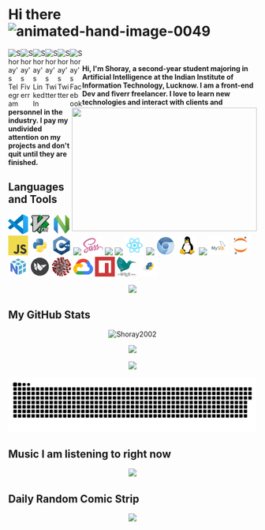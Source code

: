 # Hi there <img src="https://www.animatedimages.org/data/media/81/animated-hand-image-0049.gif" height="35px" border="-5" alt="animated-hand-image-0049"/>
<a href="https://lordshoray.is-a.dev/" >
  <img align="left" alt="Shoray's Telegram" width="25px" src="https://user-images.githubusercontent.com/76423272/159181464-f6a24a81-7b8b-424c-8d18-0712f17ef7bb.png" />
</a>
<a href="https://www.fiverr.com/lordshorya">
  <img align="left" alt="Shoray's Fiverr" width="25px" src="https://cdn.worldvectorlogo.com/logos/fiverr-1.svg" />
</a>
<a href="https://www.linkedin.com/in/shoray-singhal-b73533191/">
  <img align="left" alt="Shoray's LinkedIn" width="25px" src="https://raw.githubusercontent.com/peterthehan/peterthehan/master/assets/linkedin.svg" />
</a> 
<a href="https://t.me/lordshorya">
  <img align="left" alt="Shoray's Twitter" width="25px" src="https://user-images.githubusercontent.com/76423272/159183698-a0acc87e-7d0b-47bf-8d69-936130f9fa6e.png" />
</a>
<a href="https://twitter.com/ShoraySinghal">
  <img align="left" alt="Shoray's Twitter" width="25px" src="https://raw.githubusercontent.com/peterthehan/peterthehan/master/assets/twitter.svg" />
</a>
<a href="https://www.facebook.com/shoray.ssa/">
  <img align="left" alt="Shoray's Facebook" width="25px" src="https://user-images.githubusercontent.com/76423272/159183576-b63d13c3-ddd7-4b66-bae8-de850e54f67b.svg" />
</a>


<br>
<!-- 
<br>
<img align="left" alt="Visitor Badge" width="120px" src="https://visitor-badge.glitch.me/badge?page_id=shoray2002.shoray2002" />
<br> -->

<img align="right" height="250" width="375" alt="" src="https://thumbs.gfycat.com/OblongJaggedBluemorphobutterfly-size_restricted.gif" />
<p ><strong>
Hi, I'm Shoray, a second-year student majoring in Artificial Intelligence at the Indian Institute of Information Technology, Lucknow.
I am a front-end Dev and fiverr freelancer. I love to learn new technologies and interact with clients and personnel in the industry. I pay my undivided attention on my projects and don't quit until they are finished.
  </strong>
</p>



## Languages and Tools
<code><img height="40" src="https://github.com/github/explore/blob/main/topics/visual-studio-code/visual-studio-code.png"></code>
<code><img height="40" src="https://github.com/github/explore/blob/main/topics/vim/vim.png"></code>
<code><img height="40" src="https://github.com/github/explore/blob/main/topics/neovim/neovim.png"></code>
<code><img height="40" src="https://raw.githubusercontent.com/github/explore/80688e429a7d4ef2fca1e82350fe8e3517d3494d/topics/javascript/javascript.png"></code>
<code><img height="40" src="https://raw.githubusercontent.com/github/explore/80688e429a7d4ef2fca1e82350fe8e3517d3494d/topics/python/python.png"></code>
<code><img height="40" src="https://raw.githubusercontent.com/github/explore/80688e429a7d4ef2fca1e82350fe8e3517d3494d/topics/cpp/cpp.png"></code>
<code><img height="40" src="https://e7.pngegg.com/pngimages/465/779/png-clipart-blue-and-white-c-logo-the-c-programming-language-computer-programming-computer-icons-programmer-blue-angle-thumbnail.png"></code>
<code><img height="40" src="https://github.com/github/explore/blob/main/topics/sass/sass.png"></code>
<code><img height="40" src="https://img.stackshare.io/service/5883/preview.png"></code>
<code><img height="40" src="https://user-images.githubusercontent.com/76423272/159183844-37d251d2-a3f7-44bf-9f21-86a7471d00fe.png"></code>
<code><img height="40" src="https://raw.githubusercontent.com/github/explore/80688e429a7d4ef2fca1e82350fe8e3517d3494d/topics/react/react.png"></code>
<code><img height="40" src="https://e7.pngegg.com/pngimages/508/316/png-clipart-flask-by-example-python-web-framework-bottle-bottle-white-black-thumbnail.png"></code>
<code><img height="40" src="https://github.com/github/explore/blob/main/topics/chromium/chromium.png"></code>
<code><img height="40" src="https://github.com/github/explore/blob/main/topics/linux/linux.png"></code>
<code><img height="40" src="https://vitejs.dev/logo.svg"></code>
<code><img height="40" src="https://raw.githubusercontent.com/github/explore/80688e429a7d4ef2fca1e82350fe8e3517d3494d/topics/mysql/mysql.png"></code>
<code><img height="40" src="https://raw.githubusercontent.com/github/explore/80688e429a7d4ef2fca1e82350fe8e3517d3494d/topics/jupyter-notebook/jupyter-notebook.png"></code>
<code><img height="40" src="https://github.com/github/explore/blob/main/topics/numpy/numpy.png"></code>
<code><img height="40" src="https://github.com/github/explore/blob/main/topics/kivy/kivy.png"></code>
<code><img height="40" src="https://github.com/github/explore/blob/main/topics/covid-19/covid-19.png"></code>
<code><img height="40" src="https://github.com/github/explore/blob/main/topics/google-cloud/google-cloud.png"></code>
<code><img height="40" src="https://github.com/github/explore/blob/main/topics/npm/npm.png"></code>
<code><img height="40" src="https://github.com/github/explore/blob/main/topics/latex/latex.png"></code>
<code><img height="40" src="https://github.com/github/explore/blob/main/topics/pip/pip.png"></code>

<p align="center"> <img src="https://github-readme-stats.vercel.app/api/top-langs/?username=shoray2002&show_icons=true&theme=vision-friendly-dark"/></p>

## My GitHub Stats  
<p align="center"> <img src="https://github-readme-stats.vercel.app/api?username=shoray2002&show_icons=true&theme=vision-friendly-dark" alt="Shoray2002" /></p>
<p align="center"> <img src="http://github-readme-streak-stats.herokuapp.com?user=Shoray2002&theme=vision-friendly-dark&hide_border=true"/></p>
<p align="center"> <img src="https://activity-graph.herokuapp.com/graph?username=Shoray2002&theme=react-dark&hide_border=true&area=true"/></p>
<p align="center"> <img src="https://github.com/Shoray2002/Shoray2002/blob/main/github-user-contribution.svg"/></p>

## Music I am listening to right now
<p align="center"> <img height="500" src="https://spotify-github-profile.vercel.app/api/view?uid=31dranewycvjoroiakauvojjs5iq&cover_image=true&theme=default"/></p>

## Daily Random Comic Strip
<!--START_SECTION:comicstrip-->
<p align="center">
 <a href="https://xkcd.com/">
 <img src="https://imgs.xkcd.com/comics/consensus_time.png" />
</a>
</p>
